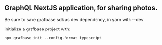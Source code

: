 ## GraphQL NextJS application, for sharing photos. 

Be sure to save grafbase sdk as dev dependency, in yarn with --dev

initialize a grafbase project with:

```
npx grafbase init --config-format typescript
```
